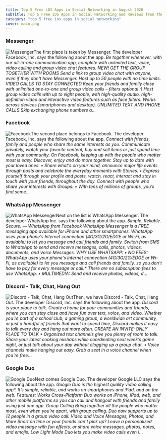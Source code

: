 ```yaml
---
title: Top 5 Free iOS Apps in Social Networking in August 2020
subTitle: Top 5 Free iOS Apps in Social Networking and Reviews from the AppStore in August 2020.
category: "top 5 free ios apps in social networking"
cover: main.png
---
```


### Messenger

![Messenger](https://is2-ssl.mzstatic.com/image/thumb/Purple124/v4/09/db/50/09db50f9-3aab-15e3-2248-30040a1e3598/AppIcon-0-1x_U007emarketing-0-7-0-0-85-220.png/100x100bb.png)The first place is taken by Messenger. The developer Facebook, Inc. says the following about the app. _Be together whenever, with our all-in-one communication app, complete with unlimited text, voice, video calling and group video chat features.  NEW! GET THE GROUP TOGETHER WITH ROOMS Send a link to group video chat with anyone, even if they don't have Messenger. Host up to 50 people with no time limits.  VIDEO CALLS TO STAY CONNECTED Keep your friends and family close with unlimited one-to-one and group video calls – filters optional :) Host group video calls with up to eight people, with high-quality audio, high-definition video and interactive video features such as face filters. Works across devices (smartphones and desktop).  UNLIMITED TEXT AND PHONE CALLS Skip exchanging phone numbers a_...

### Facebook

![Facebook](https://is2-ssl.mzstatic.com/image/thumb/Purple124/v4/03/af/55/03af55e8-b0a0-376a-df4a-51da9840b7a2/Icon-Production-0-0-1x_U007emarketing-0-0-0-7-0-0-sRGB-0-0-0-GLES2_U002c0-512MB-85-220-0-0.png/100x100bb.png)The second place belongs to Facebook. The developer Facebook, Inc. says the following about the app. _Connect with friends, family and people who share the same interests as you. Communicate privately, watch your favorite content, buy and sell items or just spend time with your community. On Facebook, keeping up with the people who matter most is easy. Discover, enjoy and do more together.    Stay up to date with your loved ones:   • Share what's on your mind, announce major life events through posts and celebrate the everyday moments with Stories.   • Express yourself through your profile and posts, watch, react, interact and stay in touch with your friends, throughout   the day.  Connect with people who share your interests with Groups:   • With tens of millions of groups, you'll find some_...

### WhatsApp Messenger

![WhatsApp Messenger](https://is3-ssl.mzstatic.com/image/thumb/Purple114/v4/66/b0/a6/66b0a612-9bc9-2547-244a-48ee83151fc5/AppIcon-0-0-1x_U007emarketing-0-0-0-6-0-0-85-220.png/100x100bb.png)Next on the list is WhatsApp Messenger. The developer WhatsApp Inc. says the following about the app. _Simple. Reliable. Secure. — WhatsApp from Facebook  WhatsApp Messenger is a FREE messaging app available for iPhone and other smartphones. WhatsApp uses your phone's Internet connection (4G/3G/2G/EDGE or Wi-Fi, as available) to let you message and call friends and family. Switch from SMS to WhatsApp to send and receive messages, calls, photos, videos, documents, and Voice Messages.  WHY USE WHATSAPP:  • NO FEES: WhatsApp uses your phone's Internet connection (4G/3G/2G/EDGE or Wi-Fi, as available) to let you message and call friends and family, so you don't have to pay for every message or call.* There are no subscription fees to use WhatsApp.  • MULTIMEDIA: Send and receive photos, videos, d_...

### Discord - Talk, Chat, Hang Out

![Discord - Talk, Chat, Hang Out](https://is5-ssl.mzstatic.com/image/thumb/Purple124/v4/40/87/c0/4087c017-c055-eaa3-f7f0-aebbd8915b85/AppIcon-0-0-1x_U007emarketing-0-0-0-7-0-0-sRGB-0-0-0-GLES2_U002c0-512MB-85-220-0-0.png/100x100bb.png)Then, we have Discord - Talk, Chat, Hang Out. The developer Discord, Inc. says the following about the app. _Discord is your place to talk. Create a home for your communities and friends, where you can stay close and have fun over text, voice, and video. Whether you’re part of a school club, a gaming group, a worldwide art community, or just a handful of friends that want to spend time, Discord makes it easy to talk every day and hang out more often.  CREATE AN INVITE-ONLY PLACE TO TALK •  Organized text channels give you plenty of room to talk. Share your latest cooking mishaps while coordinating next week’s game night, or just talk about your day without clogging up a group chat. •  Voice channels make hanging out easy. Grab a seat in a voice channel when you’re free_...

### Google Duo

![Google Duo](https://is5-ssl.mzstatic.com/image/thumb/Purple124/v4/fd/29/63/fd296358-479a-92d3-840e-ada1cf795f69/logo_duo_color-0-0-1x_U007emarketing-0-0-0-6-0-0-sRGB-0-0-0-GLES2_U002c0-512MB-85-220-0-0.png/100x100bb.png)Next comes Google Duo. The developer Google LLC says the following about the app. _Google Duo is the highest quality video calling app*. It’s simple, reliable, and works on smartphones and iPad, and on the web.  Features:  Works Cross-Platform Duo works on iPhone, iPad, web, and other mobile platforms so you can call and hangout with friends and family using just one app.  Group Calling Bring together all the people who matter most, even when you're apart, with group calling. Duo now supports up to 12 people in a group video call.  Video and Voice Messages, Photos, and More Short on time or your friends can’t pick up? Leave a personalized video message with fun effects, or share voice messages, photos, notes, and emojis.  Low Light Mode Duo lets you make video calls even i_...

